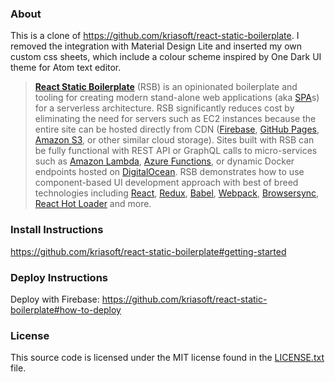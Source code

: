 ### About

This is a clone of https://github.com/kriasoft/react-static-boilerplate.
I removed the integration with Material Design Lite and inserted my own custom css sheets, which
include a colour scheme inspired by One Dark UI theme for Atom text editor.

> [**React Static Boilerplate**](https://github.com/kriasoft/react-static-boilerplate) (RSB) is an
> opinionated boilerplate and tooling for creating modern stand-alone web applications (aka
> [SPA](https://en.wikipedia.org/wiki/Single-page_application)s) for a serverless architecture. RSB
> significantly reduces cost by eliminating the need for servers such as EC2 instances because the
> entire site can be hosted directly from CDN ([Firebase](https://www.firebase.com/), [GitHub
> Pages](https://pages.github.com/), [Amazon S3](http://docs.aws.amazon.com/AmazonS3/latest/dev/WebsiteHosting.html),
> or other similar cloud storage). Sites built with RSB can be fully functional with REST API or
> GraphQL calls to micro-services such as [Amazon Lambda](https://aws.amazon.com/lambda/),
> [Azure Functions](https://azure.microsoft.com/services/functions/), or dynamic Docker endpoints
> hosted on [DigitalOcean](https://www.digitalocean.com/?refcode=eef302dbae9f&utm_source=github&utm_medium=oss_sponsorships&utm_campaign=opencollective).
> RSB demonstrates how to use component-based UI development approach with best of breed
> technologies including [React](http://facebook.github.io/react/), [Redux](http://redux.js.org/),
> [Babel](http://babeljs.io/), [Webpack](https://webpack.github.io/), [Browsersync](https://browsersync.io/),
> [React Hot Loader](http://gaearon.github.io/react-hot-loader/) and more.

### Install Instructions

https://github.com/kriasoft/react-static-boilerplate#getting-started

### Deploy Instructions

Deploy with Firebase: https://github.com/kriasoft/react-static-boilerplate#how-to-deploy

### License

This source code is licensed under the MIT license found in the
[LICENSE.txt](https://github.com/mksarge/mksarge-io/LICENSE.txt) file.

